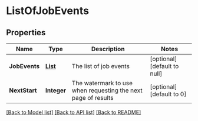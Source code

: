 # ListOfJobEvents
## Properties

Name | Type | Description | Notes
------------ | ------------- | ------------- | -------------
**JobEvents** | [**List**](JobEvent.md) | The list of job events | [optional] [default to null]
**NextStart** | **Integer** | The watermark to use when requesting the next page of results | [optional] [default to 0]

[[Back to Model list]](../README.md#documentation-for-models) [[Back to API list]](../README.md#documentation-for-api-endpoints) [[Back to README]](../README.md)

